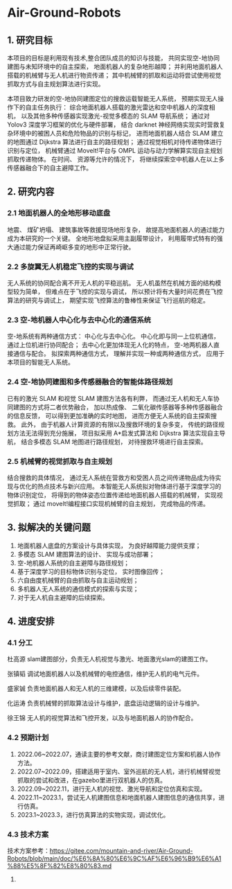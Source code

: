 # Air-Ground-Robots
## 1. 研究目标

本项目的目标是利用现有技术,整合团队成员的知识与技能， 共同实现空-地协同建图与未知环境中的自主探索， 地面机器人的复杂地形越障； 并利用地面机器人搭载的机械臂与无人机进行物资传递； 其中机械臂的抓取和运动将尝试使用视觉 抓取方式与自主规划算法进行实现。



本项目致力研发的空-地协同建图定位的搜救运载智能无人系统， 预期实现无人操作下的自主任务执行： 综合地面机器人搭载的激光雷达和空中机器人的深度相机， 以及其他多种传感器实现激光-视觉多模态的 SLAM 导航系统； 通过对 Yolov3 深度学习框架的优化与硬件部署， 结合 darknet 神经网络实现实时营救复杂环境中的被困人员和危险物品的识别与标记， 进而地面机器人结合 SLAM 建立的地图通过 Dijkstra 算法进行自主的路径规划； 通过视觉相机对待传递物体进行识别与定位， 机械臂通过 Movelt!平台与 OMPL 运动与动力学解算实现自主规划抓取传递物体。 在时间、 资源等允许的情况下， 将继续探索空中机器人在以上多传感器融合下的自主避障工作。





## 2. 研究内容

### 2.1 地面机器人的全地形移动底盘
地震、 煤矿坍塌、 建筑事故等救援现场地形复杂， 故提高地面机器人的通过能力成为本研究的一个关键。 全地形地盘拟采用主副履带设计， 利用履带式特有的强大通过能力保证再崎岖多变的地形中正常行驶。
### 2.2 多旋翼无人机稳定飞控的实现与调试
无人系统的协同配合离不开无人机的平稳巡航。 无人机虽然在机械方面的结构模型较为简单， 但难点在于飞控的实现与调试， 所以预计将有大量时间花费在飞控算法的研究与调试上， 期望实现飞控算法的鲁棒性来保证飞行巡航的稳定。
### 2.3 空-地机器人中心化与去中心化的通信系统
空-地系统有两种通信方式： 中心化与去中心化。 中心化即与同一上位机通信，通过上位机进行协同配合； 去中心化更加体现无人化的特点， 空-地两机器人直接通信与配合。 拟探索两种通信方式， 理解并实现一种或两种通信方式， 应用于本项目的智能无人系统。
### 2.4 空-地协同建图和多传感器融合的智能体路径规划
已有的激光 SLAM 和视觉 SLAM 建图方法各有利弊， 而通过无人机和无人车协同建图的方式将二者优势融合， 加以热成像、 二氧化碳传感器等多种传感器融合的信息反馈， 可以得到更加准确的实时地图， 进而方便无人系统的自主探索搜救。 此外， 由于机器人计算资源的有限以及搜救环境的复杂多变， 传统的路径规
划方法无法得到充分施展， 项目拟采用 A*启发式算法和 Dijkstra 算法实现自主导航， 结合多模态 SLAM 地图进行路径规划， 对待搜救环境进行自主探索。

### 2.5 机械臂的视觉抓取与自主规划
结合搜救的具体情况， 通过无人系统在营救方和受困人员之间传递物品成为待实现与优化的热点技术与新兴应用。 本智能无人系统拟对物体进行基于深度学习的物体识别定位， 将得到的物体姿态位置传递给地面机器人搭载的机械臂， 实现视觉抓取； 通过 movelt!编程接口实现机械臂的自主规划， 完成物品的传递。



## 3. 拟解决的关键问题

1.  地面机器人底盘的方案设计与具体实现， 为良好越障能力提供支撑；
2.  多模态 SLAM 建图算法的设计、 实现与成功部署；
3.  空-地机器人系统的自主避障与路径规划；
4.  基于深度学习的目标物体识别与定位， 实时图像回传；
5.  六自由度机械臂的自由抓取与自主运动规划；
6.  多机器人无人系统的通信模式的探索与实现；
7.  对于无人机自主避障的后续探索。



## 4. 进度安排



### 4.1 分工

杜高源 slam建图部分，负责无人机视觉与激光、地面激光slam的建图工作。

张镇韬 调试地面机器人以及机械臂的电控通信，维护无人机的电气元件。

盛家铖 负责地面机器人和无人机的三维建模，以及后续零件装配。

化运涛 负责机械臂的抓取算法设计与维护，底盘运动逻辑的设计与维护。

徐王锦 无人机的视觉算法和飞控开发，以及与地面机器人的协作配合。



### 4.2 预期计划

1. 2022.06~2022.07，通读主要的参考文献，商讨建图定位方案和机器人协作方法。
2. 2022.07~2022.09，搭建适用于室内、室外巡航的无人机，进行机械臂视觉抓取的尝试和改进，在gazebo里进行双机器人的仿真。
3. 2022.09~2022.11，进行无人机的视觉、激光导航和定位仿真和实现。
4. 2022.11~2023.1，尝试无人机建图信息和地面机器人建图信息的通信共享，进行仿真。
5. 2023.1~2023.3，进行仿真算法的实物实现，调试优化。



### 4.3 技术方案

技术方案参考：https://gitee.com/mountain-and-river/Air-Ground-Robots/blob/main/doc/%E6%8A%80%E6%9C%AF%E6%96%B9%E6%A1%88%E5%8F%82%E8%80%83.md

1. 





